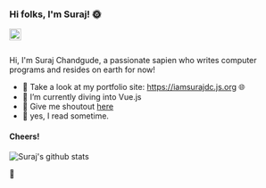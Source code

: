 ### Hi folks, I'm Suraj! :sun_with_face:


<a href="https://twitter.com/iamsurajdc">
  <img align="left" alt="Suraj Chandgude | Twitter" width="21px" src="https://raw.githubusercontent.com/anuraghazra/anuraghazra/master/assets/twitter.svg" />
</a>
<br />
<br />

Hi, I'm Suraj Chandgude, a passionate sapien who writes computer programs and resides on earth for now!

- :100: Take a look at my portfolio site: https://iamsurajdc.js.org :globe_with_meridians:
- 🌱 I’m currently diving into Vue.js
- 💬 Give me shoutout [here](https://twitter.com/iamsurajdc)
- :page_facing_up: yes, I read sometime.

#### Cheers!

![Suraj's github stats](https://github-readme-stats.vercel.app/api?username=iamsurajdc)

🌻
